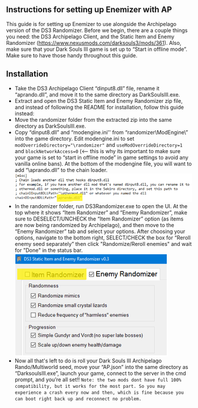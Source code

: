 ## Instructions for setting up Enemizer with AP

This guide is for setting up Enemizer to use alongside the Archipelago version of the DS3 Randomizer. Before we begin, there are a couple things you need: the DS3 Archipelago Client, and the Static Item and Enemy Randomizer (https://www.nexusmods.com/darksouls3/mods/361). Also, make sure that your Dark Souls III game is set up to “Start in offline mode”. Make sure to have those handy throughout this guide.

## Installation

- Take the DS3 Archipelago Client “dinput8.dll” file, rename it “aprando.dll”, and move it to the same directory as DarkSoulsIII.exe.
- Extract and open the DS3 Static Item and Enemy Randomizer zip file, and instead of following the README for installation, follow this guide instead:
- Move the randomizer folder from the extracted zip into the same directory as DarkSoulsIII.exe.
- Copy “dinput8.dll” and “modengine.ini'' from “randomizer\ModEngine\” into the game directory. Edit modengine.ini to set `modOverrideDirectory="\randomizer"` and `useModOverrideDirectory=1` and `blockNetworkAccess=0` (<-- this is why its important to make sure your game is set to “start in offline mode” in game settings to avoid any vanilla online bans). At the bottom of the modengine file, you will want to add “\aprando.dll” to the chain loader. 
![image info](/modengine.png)
- In the randomizer folder, run DS3Randomizer.exe to open the UI. At the top where it shows “Item Randomizer” and “Enemy Randomizer”, make sure to DESELECT/UNCHECK the “Item Randomizer” option (as items are now being randomized by Archipelago), and then move to the “Enemy Randomizer” tab and select your options. After choosing your options, navigate to the bottom right, SELECT/CHECK the box for “Reroll enemy seed separately” then click "Randomize/Reroll enemies" and wait for "Done" in the status bar. 
![image info](/enemizer.png)
- Now all that's left to do is roll your Dark Souls III Archipelago Rando/Multiworld seed, move your “AP.json” into the same directory as “DarksoulsIII.exe”, launch your game, connect to the server in the cmd prompt, and you’re all set!!
`Note: the two mods dont have full 100% compatibility, but it works for the most part. So you may experience a crash every now and then, which is fine because you can boot right back up and reconnect no problem.`